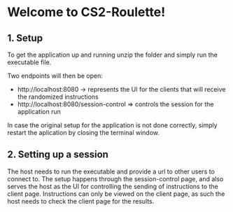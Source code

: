 # Welcome to CS2-Roulette!

## 1. Setup
To get the application up and running unzip the folder and simply run the executable file.

Two endpoints will then be open:
- http://localhost:8080 -> represents the UI for the clients that will receive the randomized instructions
- http://localhost:8080/session-control => controls the session for the application run

In case the original setup for the application is not done correctly, simply restart the aplication by closing the terminal window.

## 2. Setting up a session
The host needs to run the executable and provide a url to other users to connect to.
The setup happens through the session-control page, and also serves the host as the UI for controlling the sending of instructions to the client page.
Instructions can only be viewed on the client page, as such the host needs to check the client page for the results.
